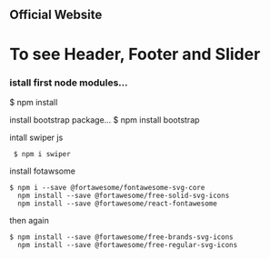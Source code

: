 
## Official Website


# To see Header, Footer and Slider

### istall first node modules...
$ npm install

install bootstrap package...
$ npm install bootstrap

intall swiper js 

     $ npm i swiper

install fotawsome 

    $ npm i --save @fortawesome/fontawesome-svg-core
      npm install --save @fortawesome/free-solid-svg-icons
      npm install --save @fortawesome/react-fontawesome
  
  then again 
  
    $ npm install --save @fortawesome/free-brands-svg-icons
      npm install --save @fortawesome/free-regular-svg-icons
  

